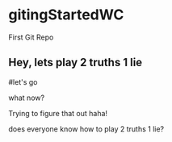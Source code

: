 # gitingStartedWC
First Git Repo

## Hey, lets play 2 truths 1 lie

#let's go


what now?

Trying to figure that out haha!

does everyone know how to play 2 truths 1 lie?
